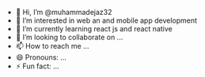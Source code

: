 - 👋 Hi, I’m @muhammadejaz32
- 👀 I’m interested in web an and mobile app development
- 🌱 I’m currently learning react js and react native
- 💞️ I’m looking to collaborate on ...
- 📫 How to reach me ...
- 😄 Pronouns: ...
- ⚡ Fun fact: ...

<!---
muhammadejaz32/muhammadejaz32 is a ✨ special ✨ repository because its `README.md` (this file) appears on your GitHub profile.
You can click the Preview link to take a look at your changes.
--->
